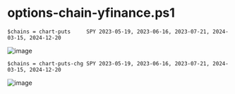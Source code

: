 # options-chain-yfinance.ps1

    $chains = chart-puts     SPY 2023-05-19, 2023-06-16, 2023-07-21, 2024-03-15, 2024-12-20

![image](https://user-images.githubusercontent.com/20816/233424553-df6024f1-8ff6-4cb7-bbd5-7c8b34f7d86f.png)

    $chains = chart-puts-chg SPY 2023-05-19, 2023-06-16, 2023-07-21, 2024-03-15, 2024-12-20

![image](https://user-images.githubusercontent.com/20816/233424655-3cd0f3e1-b1e3-4cbc-a50b-2c44abf809c0.png)
